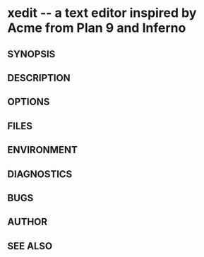 # xedit -- a text editor inspired by Acme from Plan 9 and Inferno
## SYNOPSIS
## DESCRIPTION
## OPTIONS
## FILES
## ENVIRONMENT
## DIAGNOSTICS
## BUGS
## AUTHOR
## SEE ALSO

